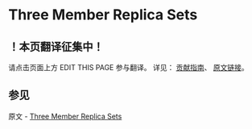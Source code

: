 # Three Member Replica Sets

## ！本页翻译征集中！

请点击页面上方 EDIT THIS PAGE 参与翻译。
详见：
[贡献指南]( https://github.com/JinMuInfo/MongoDB-Manual-zh/blob/master/CONTRIBUTING.md )、
[原文链接](  https://docs.mongodb.com/manual/core/replica-set-architecture-three-members/  )。

## 参见

原文 - [Three Member Replica Sets]( https://docs.mongodb.com/manual/core/replica-set-architecture-three-members/ )

